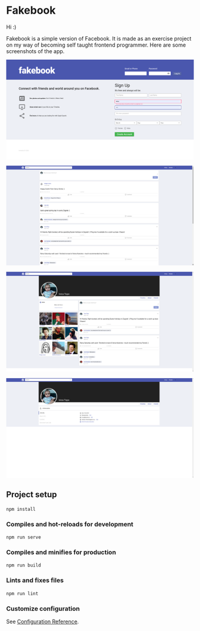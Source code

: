 # Fakebook
Hi :) 

Fakebook is a simple version of Facebook. It is made as an exercise project on my way of becoming self taught frontend programmer. Here are some screenshots of the app.

![](public/loginPage.png)

![](public/homePage.png)

![](public/profilePage.png)

![](public/about.png)
## Project setup
```
npm install
```

### Compiles and hot-reloads for development
```
npm run serve
```

### Compiles and minifies for production
```
npm run build
```

### Lints and fixes files
```
npm run lint
```

### Customize configuration
See [Configuration Reference](https://cli.vuejs.org/config/).
